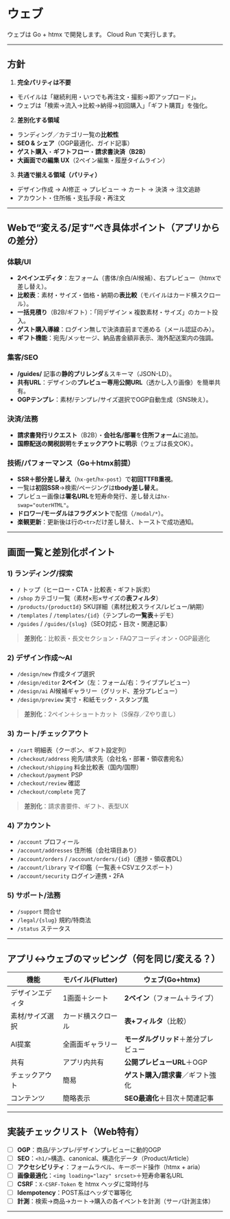 # ウェブ

ウェブは Go + htmx で開発します。
Cloud Run で実行します。

---

## 方針

1. **完全パリティは不要**

* モバイルは「継続利用・いつでも再注文・撮影→即アップロード」。
* ウェブは「検索→流入→比較→納得→初回購入」「ギフト購買」を強化。

2. **差別化する領域**

* ランディング／カテゴリ一覧の**比較性**
* **SEO & シェア**（OGP最適化、ガイド記事）
* **ゲスト購入**・**ギフトフロー**・**請求書決済（B2B）**
* **大画面での編集 UX**（2ペイン編集・履歴タイムライン）

3. **共通で揃える領域（パリティ）**

* デザイン作成 → AI修正 → プレビュー → カート → 決済 → 注文追跡
* アカウント・住所帳・支払手段・再注文

---

## Webで“変える/足す”べき具体ポイント（アプリからの差分）

### 体験/UI

* **2ペインエディタ**：左フォーム（書体/余白/AI候補）、右プレビュー（htmxで差し替え）。
* **比較表**：素材・サイズ・価格・納期の**表比較**（モバイルはカード横スクロール）。
* **一括見積り**（B2B/ギフト）：「同デザイン × 複数素材・サイズ」のカート投入。
* **ゲスト購入導線**：ログイン無しで決済直前まで進める（メール認証のみ）。
* **ギフト機能**：宛先/メッセージ、納品書金額非表示、海外配送案内の強調。

### 集客/SEO

* **/guides/** 記事の**静的プリレンダ**＆スキーマ（JSON-LD）。
* **共有URL**：デザインの**プレビュー専用公開URL**（透かし入り画像）を簡単共有。
* **OGPテンプレ**：素材/テンプレ/サイズ選択でOGP自動生成（SNS映え）。

### 決済/法務

* **請求書発行リクエスト**（B2B）・**会社名/部署**を**住所フォーム**に追加。
* **国際配送の関税説明**を**チェックアウトに明示**（ウェブは長文OK）。

### 技術/パフォーマンス（Go＋htmx前提）

* **SSR＋部分差し替え**（`hx-get`/`hx-post`）で**初回TTFB重視**。
* 一覧は**初回SSR**→検索/ページングは**tbody差し替え**。
* プレビュー画像は**署名URL**を短寿命発行、差し替えは`hx-swap="outerHTML"`。
* **ドロワー/モーダルはフラグメント**で配信（`/modal/*`）。
* **楽観更新**：更新後は行の`<tr>`だけ差し替え、トーストで成功通知。

---

## 画面一覧と差別化ポイント

### 1) ランディング/探索

* `/` トップ（ヒーロー・CTA・比較表・ギフト訴求）
* `/shop` カテゴリ一覧（素材×形×サイズの**表フィルタ**）
* `/products/{productId}` SKU詳細（素材比較スライス/レビュー/納期）
* `/templates` / `/templates/{id}`（テンプレの**一覧表**＋デモ）
* `/guides` / `/guides/{slug}`（SEO対応・目次・関連記事）

> **差別化**：比較表・長文セクション・FAQアコーディオン・OGP最適化

### 2) デザイン作成〜AI

* `/design/new` 作成タイプ選択
* `/design/editor` **2ペイン**（左：フォーム/右：ライブプレビュー）
* `/design/ai` AI候補ギャラリー（グリッド、差分プレビュー）
* `/design/preview` 実寸・和紙モック・スタンプ風

> **差別化**：2ペイン＋ショートカット（S保存／Zやり直し）

### 3) カート/チェックアウト

* `/cart` 明細表（クーポン、ギフト設定列）
* `/checkout/address` 宛先/請求先（会社名・部署・領収書宛名）
* `/checkout/shipping` 料金比較表（国内/国際）
* `/checkout/payment` PSP
* `/checkout/review` 確認
* `/checkout/complete` 完了

> **差別化**：請求書要件、ギフト、表型UX

### 4) アカウント

* `/account` プロフィール
* `/account/addresses` 住所帳（会社項目あり）
* `/account/orders` / `/account/orders/{id}`（進捗・領収書DL）
* `/account/library` マイ印鑑（一覧表＋CSVエクスポート）
* `/account/security` ログイン連携・2FA

### 5) サポート/法務

* `/support` 問合せ
* `/legal/{slug}` 規約/特商法
* `/status` ステータス

---

## アプリ↔ウェブのマッピング（何を同じ/変える？）

| 機能       | モバイル(Flutter) | ウェブ(Go+htmx)         |
| -------- | ------------- | -------------------- |
| デザインエディタ | 1画面＋シート       | **2ペイン**（フォーム＋ライブ）   |
| 素材/サイズ選択 | カード横スクロール     | **表+フィルタ**（比較）       |
| AI提案     | 全画面ギャラリー      | **モーダルグリッド**＋差分プレビュー |
| 共有       | アプリ内共有        | **公開プレビューURL**＋OGP   |
| チェックアウト  | 簡易            | **ゲスト購入/請求書**／ギフト強化  |
| コンテンツ    | 簡略表示          | **SEO最適化**＋目次＋関連記事   |

---

## 実装チェックリスト（Web特有）

* [ ] **OGP**：商品/テンプレ/デザインプレビューに動的OGP
* [ ] **SEO**：`<h1/>`構造、canonical、構造化データ（Product/Article）
* [ ] **アクセシビリティ**：フォームラベル、キーボード操作（htmx + aria）
* [ ] **画像最適化**：`<img loading="lazy" srcset>`＋短寿命署名URL
* [ ] **CSRF**：`X-CSRF-Token` を htmx ヘッダに常時付与
* [ ] **Idempotency**：POST系はヘッダで冪等化
* [ ] **計測**：検索→商品→カート→購入の各イベントを計測（サーバ計測主体）

---
